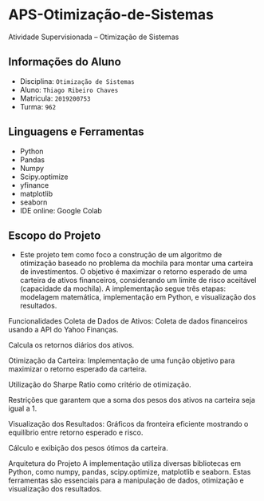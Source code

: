 # APS-Otimização-de-Sistemas

Atividade Supervisionada – Otimização de Sistemas
## Informações do Aluno

 -  Disciplina: `Otimização de Sistemas`
 -  Aluno: `Thiago Ribeiro Chaves`
 -  Matricula: `2019200753`
 -  Turma: `962`

## Linguagens e Ferramentas

 - Python
 - Pandas
 - Numpy
 - Scipy.optimize
 - yfinance
 - matplotlib
 - seaborn
 - IDE online: Google Colab


## Escopo do Projeto
- Este projeto tem como foco a construção de um algoritmo de otimização baseado no problema da mochila para montar uma carteira de investimentos. O objetivo é maximizar o retorno esperado de uma carteira de ativos financeiros, considerando um limite de risco aceitável (capacidade da mochila). A implementação segue três etapas: modelagem matemática, implementação em Python, e visualização dos resultados.

Funcionalidades
Coleta de Dados de Ativos:
Coleta de dados financeiros usando a API do Yahoo Finanças.

Calcula os retornos diários dos ativos.

Otimização da Carteira:
Implementação de uma função objetivo para maximizar o retorno esperado da carteira.

Utilização do Sharpe Ratio como critério de otimização.

Restrições que garantem que a soma dos pesos dos ativos na carteira seja igual a 1.

Visualização dos Resultados:
Gráficos da fronteira eficiente mostrando o equilíbrio entre retorno esperado e risco.

Cálculo e exibição dos pesos ótimos da carteira.

Arquitetura do Projeto
A implementação utiliza diversas bibliotecas em Python, como numpy, pandas, scipy.optimize, matplotlib e seaborn. Estas ferramentas são essenciais para a manipulação de dados, otimização e visualização dos resultados.

